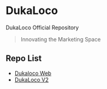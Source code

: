 # DukaLoco
DukaLoco Official Repository

>Innovating the Marketing Space

## Repo List
- [Dukaloco Web](https://github.com/dukalocodev/dukaloco_web)
- [DukaLoco V2](https://github.com/dukalocodev/dukaloco_v2)
